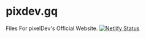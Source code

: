 # pixdev.gq
Files For pixelDev's Official Website. 
[![Netlify Status](https://api.netlify.com/api/v1/badges/0899eeed-a396-4bb0-a177-99114ec5ff0f/deploy-status)](https://app.netlify.com/sites/pixdev/deploys)
